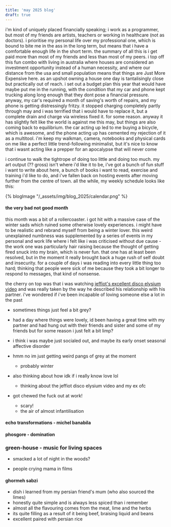 ```yaml
---
title: 'may 2025 blog'
draft: true
---
```


i'm kind of uniquely placed financially speaking; i work as a programmer, but most of my friends are artists, teachers or working in healthcare (not as doctors). i prioritise my personal life over my professional one, which is bound to bite me in the ass in the long term, but means that i have a comfortable enough life in the short term. the summary of all this is i get paid more than most of my friends and less than most of my peers. i top off this fun combo with living in australia where houses are considered an investment opportunity instead of a human necessity, and where our distance from the usa and small population means that things are Just More Expensive here. as an upshot owning a house one day is tantalisingly close but practically out of reach. i set out a budget plan this year that would have maybe put me in the running, with the condition that my car and phone kept trucking along long enough that they dont pose a financial pressure. anyway, my car's required a month of saving's worth of repairs, and my phone is getting distressingly fritzy. it stopped charging completely partly through may and i was terrified that i would have to replace it, but a complete drain and charge via wireless fixed it. for some reason. anyway it has slightly felt like the world is against me this may, but things are also coming back to equilibrium. the car acting up led to me buying a bicycle, which is awesome, and the phone acting up has cemented my rejection of it as a multitool. i'm keep my walkman, camera, notebooks and physical cards on me like a perfect little trend-following minimalist, but it's nice to know that i wasnt acting like a prepper for an apocalypse that will never come

i continue to walk the tightrope of doing too little and doing too much. my art output (?? gross) isn't where i'd like it to be, i've got a bunch of fun stuff i want to write about here, a bunch of books i want to read, exercise and training i'd like to do, and i've fallen back on hosting events after moving further from the centre of town. all the while, my weekly schedule looks like this:

{% blogImage "/_assets/img/blog_2025/calendar.png" %}

#### the very bad not good month

this month was a bit of a rollercoaster. i got hit with a massive case of the winter sads which ruined some otherwise lovely experiences. i might have to be realistic and rebrand myself from being a winter lover. this weird unexplained numbness was supplemented by a series of events in my personal and work life where i felt like i was criticised without due cause - the work one was particularly hair raising because the thought of getting fired snuck into my brain, which is never fun. that one has at least been resolved, but in the moment it really brought back a huge rush of self doubt and insecurity. for a couple of days i was reading into every little thing too hard; thinking that people were sick of me because they took a bit longer to respond to messages, that kind of nonsense. 

the cherry on top was that i was watching [jeffiot's excellent disco elysium video](https://www.youtube.com/watch?v=Phns6c7j_mM) and was really taken by the way he described his relationship with his partner. i've wondered if i've been incapable of loving someone else a lot in the past <TODO>

- sometimes things just feel a bit grey?
- had a day where things were lovely, id been having a great time with my partner and had hung out with their friends and sister and some of my friends but for some reason i just felt a bit limp?
- i think i was maybe just socialed out, and maybe its early onset seasonal affective disorder
- hmm no im just getting weird pangs of grey at the moment
  - probably winter
- also thinking about how idk if i really know love lol
  - thinking about the jeffiot disco elysium video and my ex ofc

- got chewed the fuck out at work!
  - scary!
  - the air of almost infantilisation

#### echo transformations - michel banabila

#### phosgore - domination

### green-house - music for living spaces
- smacked a lot of night in the woods?

- people crying mama in films

#### ghormeh sabzi
- dish i learned from my persian friend's mum (who also sourced the limes)
- honestly quite simple and is always less spiced than i remember
- almost all the flavouring comes from the meat, lime and the herbs
- its quite filling as a result of it being beef, braising liquid and beans
- excellent paired with persian rice

